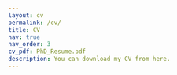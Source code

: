 ```yaml
---
layout: cv
permalink: /cv/
title: CV
nav: true
nav_order: 3
cv_pdf: PhD_Resume.pdf
description: You can download my CV from here.
---
```

